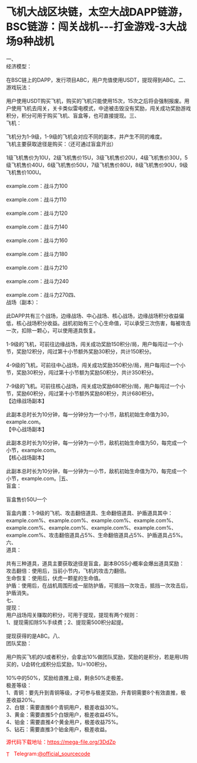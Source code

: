 # 飞机大战区块链，太空大战DAPP链游， BSC链游：闯关战机---打金游戏-3大战场9种战机

一、<br>经济模型：<br>  <br>在BSC链上的DAPP，发行项目ABC，用户充值使用USDT，提现得到ABC。二、<br>游戏玩法：<br>  <br>用户使用USDT购买飞机，购买的飞机只能使用15次，15次之后将会强制报废。用户使用飞机去闯关，关卡类似雷电模式，中途被击毁没有奖励，闯关成功奖励游戏积分，积分可用于购买飞机、盲盒等，也可直接提现。三、<br>飞机：<br>  <br>飞机分为1-9级，1-9级的飞机会对应不同的副本，并产生不同的难度。<br>   飞机主要获取途径是购买：（还可通过盲盒开出）<br>  <br>1级飞机售价为10U，2级飞机售价15U，3级飞机售价20U，4级飞机售价30U，5级飞机售价40U，6级飞机售价50U，7级飞机售价80U，8级飞机售价90U，9级飞机售价100U。<br>  <br>example.com：战斗力100<br>  <br>example.com：战斗力110<br>  <br>example.com：战斗力120<br>  <br>example.com：战斗力140<br>  <br>example.com：战斗力160<br>  <br>example.com：战斗力180<br>  <br>example.com：战斗力210<br>  <br>example.com：战斗力240<br>  <br>example.com：战斗力270四、<br>战场（副本）：<br>  <br>此DAPP共有三个战场，边缘战场、中心战场、核心战场，边缘战场积分收益偏低，核心战场积分收益。战机初始有三个心生命值，可以承受三次伤害，每被攻击一次，扣除一颗心，可以使用道具恢复。<br>  <br>1-9级的飞机，可前往边缘战场，闯关成功奖励150积分/局，用户每闯过一个小节，奖励12积分，闯过第十小节额外奖励30积分，共计150积分。<br>  <br>4-9级的飞机，可前往中心战场，闯关成功奖励350积分/局，用户每闯过一个小节，奖励30积分，闯过第十小节额为奖励50积分，共计350积分。<br>  <br>7-9级的飞机。可前往核心战场，闯关成功奖励680积分/局，用户每闯过一个小节，奖励60积分，闯过第十小节额外奖励80积分，共计680积分。<br>【边缘战场副本】<br>  <br>此副本总时长为10分钟，每一分钟分为一个小节，敌机初始生命值为30，example.com。<br>【中心战场副本】<br>  <br>此副本总时长为10分钟，每一分钟为一小节，敌机初始生命值为50，每完成一个小节，example.com。<br>【核心战场副本】<br>  <br>此副本总时长为10分钟，每一分钟为一小节，敌机初始生命值为70，每完成一个小节，example.com。|五、<br>盲盒：<br>  <br>盲盒售价50U一个<br>  <br>盲盒内置：1-9级的飞机、攻击翻倍道具、生命翻倍道具、护盾道具其中：example.com%、example.com%、example.com%、example.com%、example.com%、example.com%、example.com%、example.com%、example.com%、攻击翻倍道具占5%、生命翻倍道具占5%、护盾道具占5%。六、<br>道具：<br>  <br>共有三种道具，道具主要获取途径是盲盒，副本BOSS小概率会爆出道具奖励：<br>攻击翻倍：使用后，当前小节内，飞机的攻击力翻倍。<br>生命恢复：使用后，伏虎一颗星的生命值。<br>护盾：使用后，在战机周围形成一层防护盾，可抵挡一次攻击，抵挡一次攻击后，护盾消失。<br>七、<br>提现：<br>   用户战场闯关赚取的积分，可用于提现，提现有两个规则：<br>1、提现需扣除5%手续费；2、提现需500积分起提。<br>  <br>提现获得的是ABC。八、<br>团队奖励：<br>  <br>用户购买飞机的U或者积分，会拿出10%做团队奖励，奖励的是积分，若是用U购买的，U会转化成积分后奖励，1U=100积分。<br>  <br>10%中的50%，奖励给直推上级，剩余50%走极差。<br>极差等级：<br>1、青铜：要先升到青铜等级，才可参与极差奖励，升青铜需要8个有效直推，极差收益20%。<br>2、白银：需要直推6个青铜用户，极差收益30%。<br>3、黄金：需要直推5个白银用户，极差收益45%。<br>4、铂金：需要直推4个黄金用户，极差收益75%。<br>5、钻石：需要直推3个铂金用户，极差收益。<br>


<p style="color: red;">源代码下载地址：<a href="https://mega-file.org/3DdZp" style="color: red;">https://mega-file.org/3DdZp</a></p><p style="color: red;"><img src="https://cdn-icons-png.flaticon.com/512/2111/2111646.png" alt="Telegram Icon" style="width: 16px; vertical-align: middle; margin-right: 5px;">Telegram:<a href="https://t.me/official_sourcecode" style="color: red;">@official_sourcecode</a></p>